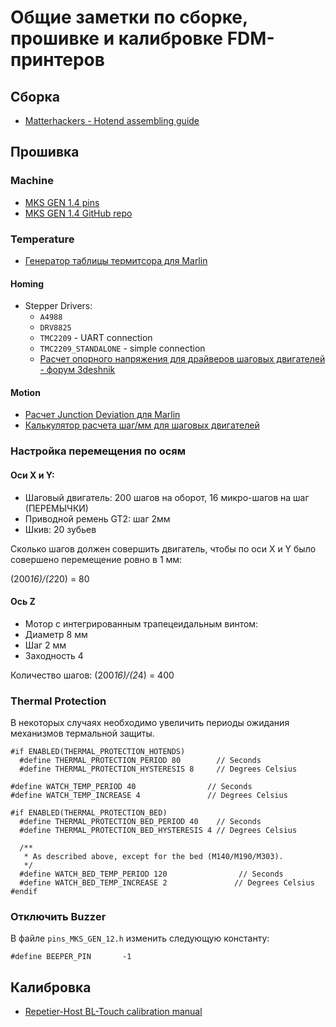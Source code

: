 # Общие заметки по сборке, прошивке и калибровке FDM-принтеров

## Сборка

- [Matterhackers - Hotend assembling guide](https://www.matterhackers.com/articles/how-to-assemble-an-e3d-v6-all-metal-hotend)

## Прошивка

### Machine
- [MKS GEN 1.4 pins](https://raw.githubusercontent.com/makerbase-mks/MKS-GEN/master/hardware/MKS%20GEN%20V1.4_004/MKS%20GEN%20V1.4_004%20PIN.pdf)
- [MKS GEN 1.4 GitHub repo](https://github.com/makerbase-mks/MKS-GEN)

### Temperature
- [Генератор таблицы термитсора для Marlin](https://www.thingiverse.com/thing:103668/files)

#### Homing
- Stepper Drivers:
    + `A4988`
    + `DRV8825`
    + `TMC2209` - UART connection
    + `TMC2209_STANDALONE` - simple connection
    + [Расчет опорного напряжения для драйверов шаговых двигателей - форум 3deshnik](https://3deshnik.ru/forum/viewtopic.php?f=5&t=78)

#### Motion
- [Расчет Junction Deviation для Marlin](https://blog.kyneticcnc.com/2018/10/computing-junction-deviation-for-marlin.html)
- [Калькулятор расчета шаг/мм для шаговых двигателей](https://blog.prusaprinters.org/calculator_3416/#stepspermmbelt)

### Настройка перемещения по осям

#### Оси X и Y:

- Шаговый двигатель: 200 шагов на оборот, 16 микро-шагов на шаг (ПЕРЕМЫЧКИ)
- Приводной ремень GT2: шаг 2мм
- Шкив: 20 зубьев

Сколько шагов должен совершить двигатель, чтобы по оси X и Y было совершено
перемещение ровно в 1 мм:

(200*16)/(2*20) = 80

#### Ось Z

- Мотор с интегрированным трапецеидальным винтом:
- Диаметр 8 мм
- Шаг 2 мм
- Заходность 4

Количество шагов: (200*16)/(2*4) = 400

### Thermal Protection

В некоторых случаях необходимо увеличить периоды ожидания механизмов термальной
защиты.

```
#if ENABLED(THERMAL_PROTECTION_HOTENDS)
  #define THERMAL_PROTECTION_PERIOD 80        // Seconds
  #define THERMAL_PROTECTION_HYSTERESIS 8     // Degrees Celsius

#define WATCH_TEMP_PERIOD 40                // Seconds
#define WATCH_TEMP_INCREASE 4               // Degrees Celsius

#if ENABLED(THERMAL_PROTECTION_BED)
  #define THERMAL_PROTECTION_BED_PERIOD 40    // Seconds
  #define THERMAL_PROTECTION_BED_HYSTERESIS 4 // Degrees Celsius

  /**
   * As described above, except for the bed (M140/M190/M303).
   */
  #define WATCH_BED_TEMP_PERIOD 120                // Seconds
  #define WATCH_BED_TEMP_INCREASE 2               // Degrees Celsius
#endif
```

### Отключить Buzzer

В файле `pins_MKS_GEN_12.h` изменить следующую константу:

```
#define BEEPER_PIN       -1
```

## Калибровка

- [Repetier-Host BL-Touch calibration manual](https://www.repetier.com/documentation/repetier-firmware/z-probing/)

